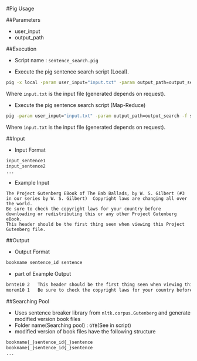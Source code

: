 #Pig Usage

##Parameters
* user_input
* output_path

##Execution
* Script name : `sentence_search.pig`

* Execute the pig sentence search script (Local).
```sh
pig -x local -param user_input="input.txt" -param output_path=output_search -f sentence_search.pig
```

Where `input.txt` is the input file (generated depends on request).

* Execute the pig sentence search script (Map-Reduce)
```sh
pig -param user_input="input.txt" -param output_path=output_search -f sentence_search.pig
```

Where `input.txt` is the input file (generated depends on request).

##Input

* Input Format
```sh
input_sentence1
input_sentence2
...
```

* Example Input
```
The Project Gutenberg EBook of The Bab Ballads, by W. S. Gilbert (#3 in our series by W. S. Gilbert)  Copyright laws are changing all over the world.
Be sure to check the copyright laws for your country before downloading or redistributing this or any other Project Gutenberg eBook.
This header should be the first thing seen when viewing this Project Gutenberg file.
```

##Output
* Output Format
```sh
bookname sentence_id sentence
```

* part of Example Output
```sh
brnte10	2	This header should be the first thing seen when viewing this Project Gutenberg file.
morem10	1	Be sure to check the copyright laws for your country before downloading or redistributing this or any other Project Gutenberg eBook.
```

##Searching Pool
* Uses sentence breaker library from `nltk.corpus.Gutenberg` and generate modified version book files
* Folder name(Searching pool) : `GTB`(See in script)
* modified version of book files have the following structure
```sh
bookname{_}sentence_id{_}sentence
bookname{_}sentence_id{_}sentence
...
```
